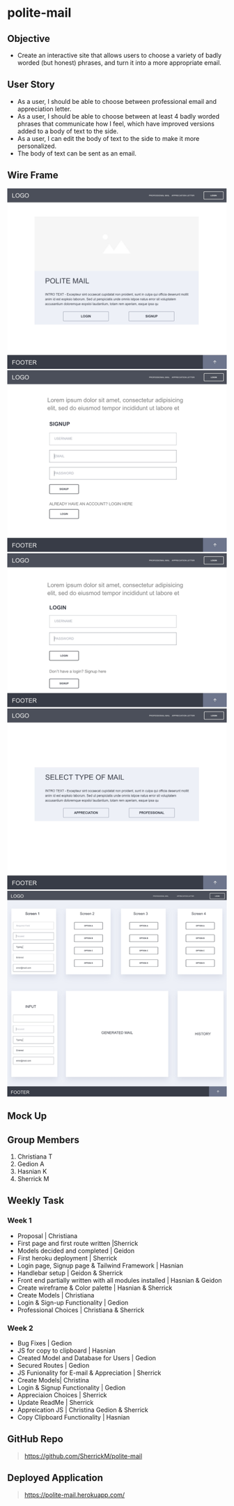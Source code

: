 # polite-mail

## Objective

- Create an interactive site that allows users to choose a variety of badly worded (but honest) phrases, and turn it into a more appropriate email.

## User Story

- As a user, I should be able to choose between professional email and appreciation letter.
- As a user, I should be able to choose between at least 4 badly worded phrases that communicate how I feel, which have improved versions added to a body of text to the side.
- As a user, I can edit the body of text to the side to make it more personalized.
- The body of text can be sent as an email.

## Wire Frame

![alt text](/public/images/HOMEPAGE-LANDING%20PAGE.jpg)
![alt text](/public/images/SIGNUP.jpg)
![alt text](/public/images/LOGIN.jpg)
![alt text](/public/images/MAIL%20SELECTION.jpg)
![alt text](/public/images/GENERATE.jpg)

## Mock Up

## Group Members

1. Christiana T
2. Gedion A
3. Hasnian K
4. Sherrick M

## Weekly Task

### Week 1

- Proposal | Christiana
- First page and first route written |Sherrick
- Models decided and completed | Geidon
- First heroku deployment | Sherrick
- Login page, Signup page & Tailwind Framework | Hasnian
- Handlebar setup | Geidon & Sherrick
- Front end partially written with all modules installed | Hasnian & Geidon
- Create wireframe & Color palette | Hasnian & Sherrick
- Create Models | Christiana
- Login & Sign-up Functionality | Gedion
- Professional Choices | Christiana & Sherrick

### Week 2

- Bug Fixes | Gedion
- JS for copy to clipboard | Hasnian
- Created Model and Database for Users | Gedion
- Secured Routes | Gedion
- JS Funionality for E-mail & Appreciation | Sherrick
- Create Models| Christina
- Login & Signup Functionality | Gedion
- Appreciaion Choices | Sherrick
- Update ReadMe | Sherrick
- Appreication JS | Christina Gedion & Sherrick
- Copy Clipboard Functionality | Hasnian

## GitHub Repo

> https://github.com/SherrickM/polite-mail

## Deployed Application

> https://polite-mail.herokuapp.com/
